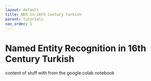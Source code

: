 ```yaml
---
layout: default
title: NER in 16th Century Turkish
parent: Tutorials
nav_order: 1
---
```


# Named Entity Recognition in 16th Century Turkish

content of stuff with from the google colab notebook